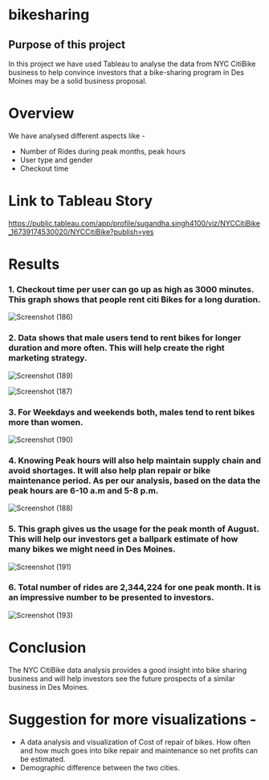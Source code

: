 # bikesharing
## Purpose of this project
In this project we have used Tableau to analyse the data from NYC CitiBike business to help convince investors that a bike-sharing program in Des Moines may be a solid business proposal. 

# Overview
We have analysed different aspects like -
- Number of Rides during peak months, peak hours
- User type and gender 
- Checkout time

# Link to Tableau Story
https://public.tableau.com/app/profile/sugandha.singh4100/viz/NYCCitiBike_16739174530020/NYCCitiBike?publish=yes

# Results

### 1. Checkout time per user can go up as high as 3000 minutes. This graph shows that people rent citi Bikes for a long duration.

![Screenshot (186)](https://user-images.githubusercontent.com/112904905/212794954-3f3bae8f-c47a-4d59-81a5-d14f451883d7.png)

### 2. Data shows that male users tend to rent bikes for longer duration and more often. This will help create the right marketing strategy.

![Screenshot (189)](https://user-images.githubusercontent.com/112904905/212795043-4b4bf4ca-b149-48a6-bd28-cb939aa0a968.png)

![Screenshot (187)](https://user-images.githubusercontent.com/112904905/212795069-29fae9bd-7213-4763-918f-a0a0d38af9dd.png)

### 3. For Weekdays and weekends both, males tend to rent bikes more than women.

![Screenshot (190)](https://user-images.githubusercontent.com/112904905/212795118-9be0a431-63f2-4777-9241-13ff66b5a485.png)

### 4. Knowing Peak hours will also help maintain supply chain and avoid shortages. It will also help plan repair or bike maintenance period. As per our analysis, based on the data the peak hours are 6-10 a.m and 5-8 p.m.

![Screenshot (188)](https://user-images.githubusercontent.com/112904905/212795156-f80fd7e8-4a91-474a-bc98-6aba41aab126.png)

### 5. This graph gives us the usage for the peak month of August. This will help our investors get a ballpark estimate of how many bikes we might need in Des Moines.

![Screenshot (191)](https://user-images.githubusercontent.com/112904905/212795191-28e9e61d-8ee2-434e-9156-6ba79a28c44a.png)

### 6. Total number of rides are 2,344,224 for one peak month. It is an impressive number to be presented to investors.

![Screenshot (193)](https://user-images.githubusercontent.com/112904905/212794862-945b3a85-93c1-43ab-a34a-ae0ae728c2db.png)

# Conclusion
The NYC CitiBike data analysis provides a good insight into bike sharing business and will help investors see the future prospects of a similar business in Des Moines.

# Suggestion for more visualizations -
- A data analysis and visualization of Cost of repair of bikes. How often and how much goes into bike repair and maintenance so net profits can be estimated.
- Demographic difference between the two cities.  

